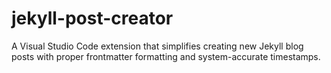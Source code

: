 # jekyll-post-creator
A Visual Studio Code extension that simplifies creating new Jekyll blog posts with proper frontmatter formatting and system-accurate timestamps.
